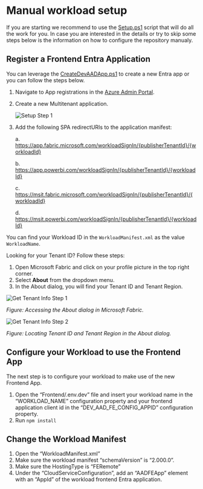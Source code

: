 # Manual workload setup

If you are starting we recommend to use the [Setup.ps1](../scripts/Setup/Setup.ps1) script that will do all the work for you. In case you are interested in the details or try to skip some steps below is the information on how to configure the repository manualy.

## Register a Frontend Entra Application

You can leverage the [CreateDevAADApp.ps1](../scripts/Setup/CreateDevAADApp.ps1) to create a new Entra app or you can follow the steps below.

1. Navigate to App registrations in the [Azure Admin Portal](https://entra.microsoft.com/?culture=en-us&country=us#view/Microsoft_AAD_IAM/StartboardApplicationsMenuBlade/~/AppAppsPreview).
2. Create a new Multitenant application.

    ![Setup Step 1](./media/Setup-EntraApp-Registration.jpg)
3. Add the following SPA redirectURIs to the application manifest:

    a. https://app.fabric.microsoft.com/workloadSignIn/{publisherTenantId}/{workloadId}

    b. https://app.powerbi.com/workloadSignIn/{publisherTenantId}/{workloadId}

    c. https://msit.fabric.microsoft.com/workloadSignIn/{publisherTenantId}/{workloadId}

    d. https://msit.powerbi.com/workloadSignIn/{publisherTenantId}/{workloadId}

You can find your Workload ID in the `WorkloadManifest.xml` as the value `WorkloadName`.

Looking for your Tenant ID? Follow these steps:

1. Open Microsoft Fabric and click on your profile picture in the top right corner.
2. Select **About** from the dropdown menu.
3. In the About dialog, you will find your Tenant ID and Tenant Region.

![Get Tenant Info Step 1](./media/Get-tenant-info-1.jpg)

*Figure: Accessing the About dialog in Microsoft Fabric.*

![Get Tenant Info Step 2](./media/Get-tenant-info-2.jpg)

*Figure: Locating Tenant ID and Tenant Region in the About dialog.*

## Configure your Workload to use the Frontend App

The next step is to configure your workload to make use of the new Frontend App.

1. Open the “Frontend/.env.dev” file and insert your workload name in the “WORKLOAD_NAME” configuration property and your frontend application client id in the “DEV_AAD_FE_CONFIG_APPID” configuration property.
2. Run `npm install`

## Change the Workload Manifest

1. Open the “WorkloadManifest.xml”
2. Make sure the  workload manifest “schemaVersion” is “2.000.0”.
3. Make sure the HostingType is “FERemote”
4. Under the “CloudServiceConfiguration”, add an “AADFEApp” element with an “AppId” of the workload frontend Entra application.